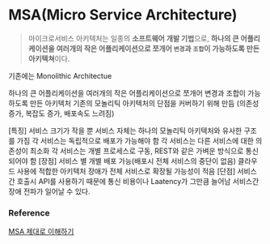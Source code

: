 # MSA(Micro Service Architecture)

> 마이크로서비스 아키텍처는 일종의 **소프트웨어 개발 기법**으로, **하나의 큰 어플리케이션을 여러개의 작은 어플리케이션으로 쪼개어 `변경`과 `조합`이 가능하도록 만든 아키텍쳐**이다.

기존에는 Monolithic Architectue

하나의 큰 어플리케이션을 여러개의 작은 어플리케이션으로 쪼개어
 변경과 조합이 가능하도록 만든 아키텍처
기존의 모놀리틱 아키텍처의 단점을 커버하기 위해 만듬
(의존성 증가, 복잡도 증가, 배포속도 느려짐)

[특징]
서비스 크기가 작을 뿐 서비스 자체는 하나의 모놀리틱 아키텍처와 유사한 구조를 가짐
각 서비스는 독립적으로 배포가 가능해야 함
각 서비스는 다른 서비스에 대한 의존성이 최소화
각 서비스는 개별 프로세스로 구동, REST와 같은 가벼운 방식으로 통신되어야 함
[장점]
서비스 별 개별 배포 가능(배포시 전체 서비스의 중단이 없음)
클라우드 사용에 적합한 아키텍처
장애가 전체 서비스로 확장될 가능성이 적음
[단점]
서비스 간 호출시 API를 사용하기 때문에 통신 비용이나 Laatency가 그만큼 늘어남
서비스간 장애 전파가 일어날 수 있다.

### Reference

[MSA 제대로 이해하기](https://velog.io/@tedigom/MSA-%EC%A0%9C%EB%8C%80%EB%A1%9C-%EC%9D%B4%ED%95%B4%ED%95%98%EA%B8%B0-1-MSA%EC%9D%98-%EA%B8%B0%EB%B3%B8-%EA%B0%9C%EB%85%90-3sk28yrv0e)

